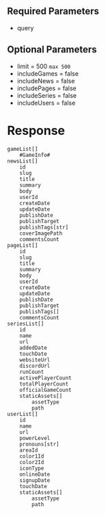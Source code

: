 ## Required Parameters
- query

## Optional Parameters
- limit = 500 `max 500`
- includeGames = false
- includeNews = false
- includePages = false
- includeSeries = false
- includeUsers = false

# Response
```
gameList[]
    #GameInfo#
newsList[]
    id
    slug
    title
    summary
    body
    userId
    createDate
    updateDate
    publishDate
    publishTarget
    publishTags[str]
    coverImagePath
    commentsCount
pageList[]
    id
    slug
    title
    summary
    body
    userId
    createDate
    updateDate
    publishDate
    publishTarget
    publishTags[]
    commentsCount
seriesList[]
    id
    name
    url
    addedDate
    touchDate
    websiteUrl
    discordUrl
    runCount
    activePlayerCount
    totalPlayerCount
    officialGameCount
    staticAssets[]
        assetType
        path
userList[]
    id
    name
    url
    powerLevel
    pronouns[str]
    areaId
    color1Id
    color2Id
    iconType
    onlineDate
    signupDate
    touchDate
    staticAssets[]
        assetType
        path
```